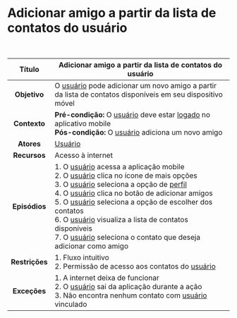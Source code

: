 # Adicionar amigo a partir da lista de contatos do usuário

<br/>

|   **Título**   | Adicionar amigo a partir da lista de contatos do usuário                                                                                                                                                                                                                                                                                                                                                                                                                                                                                                                                             |
| :------------: | ---------------------------------------------------------------------------------------------------------------------------------------------------------------------------------------------------------------------------------------------------------------------------------------------------------------------------------------------------------------------------------------------------------------------------------------------------------------------------------------------------------------------------------------------------------------------------------------------------- |
|  **Objetivo**  | O [usuário](../lexicos.md#usuario) pode adicionar um novo amigo a partir da lista de contatos disponíveis em seu dispositivo móvel                                                                                                                                                                                                                                                                                                                                                                                                                                                                   |
|  **Contexto**  | **Pré-condição:** O [usuário](../lexicos.md#usuario) deve estar [logado](../lexicos.md#login) no aplicativo mobile <br/> **Pós-condição:** O [usuário](../lexicos.md#usuario) adiciona um novo amigo                                                                                                                                                                                                                                                                                                                                                                                                 |
|   **Atores**   | [Usuário](../lexicos.md#usuario)                                                                                                                                                                                                                                                                                                                                                                                                                                                                                                                                                                     |
|  **Recursos**  | Acesso à internet                                                                                                                                                                                                                                                                                                                                                                                                                                                                                                                                                                                    |
| **Episódios**  | 1. O [usuário](../lexicos.md#usuario) acessa a aplicação mobile <br/> 2. O [usuário](../lexicos.md#usuario) clica no ícone de mais opções <br/> 3. O [usuário](../lexicos.md#usuario) seleciona a opção de [perfil](../lexicos.md#conta) <br/> 4. O [usuário](../lexicos.md#usuario) clica no botão de adicionar amigos <br/> 5. O [usuário](../lexicos.md#usuario) seleciona a opção de escolher dos contatos <br/> 6. O [usuário](../lexicos.md#usuario) visualiza a lista de contatos disponíveis <br/> 7. O [usuário](../lexicos.md#usuario) seleciona o contato que deseja adicionar como amigo |
| **Restrições** | 1. Fluxo intuitivo <br/> 2. Permissão de acesso aos contatos do [usuário](../lexicos.md#usuario)                                                                                                                                                                                                                                                                                                                                                                                                                                                                                                     |
|  **Exceções**  | 1. A internet deixa de funcionar <br/> 2. O [usuário](../lexicos.md#usuario) sai da aplicação durante a ação <br/> 3. Não encontra nenhum contato com [usuário](../lexicos.md#usuario) vinculado                                                                                                                                                                                                                                                                                                                                                                                                     |
